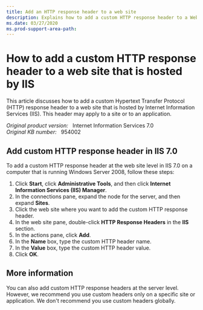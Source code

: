 ```yaml
---
title: Add an HTTP response header to a web site
description: Explains how to add a custom HTTP response header to a Web site that is hosted by IIS 7.0, 6.0, or earlier versions of IIS.
ms.date: 03/27/2020
ms.prod-support-area-path: 
---
```

# How to add a custom HTTP response header to a web site that is hosted by IIS

This article discusses how to add a custom Hypertext Transfer Protocol (HTTP) response header to a web site that is hosted by Internet Information Services (IIS). This header may apply to a site or to an application.

_Original product version:_ &nbsp; Internet Information Services 7.0  
_Original KB number:_ &nbsp; 954002

## Add custom HTTP response header in IIS 7.0

To add a custom HTTP response header at the web site level in IIS 7.0 on a computer that is running Windows Server 2008, follow these steps:

1. Click **Start**, click **Administrative Tools**, and then click **Internet Information Services (IIS) Manager**.
2. In the connections pane, expand the node for the server, and then expand **Sites**.
3. Click the web site where you want to add the custom HTTP response header.
4. In the web site pane, double-click **HTTP Response Headers** in the **IIS** section.
5. In the actions pane, click **Add**.
6. In the **Name** box, type the custom HTTP header name.
7. In the **Value** box, type the custom HTTP header value.
8. Click **OK**.

## More information

You can also add custom HTTP response headers at the server level. However, we recommend you use custom headers only on a specific site or application. We don't recommend you use custom headers globally.

